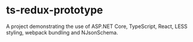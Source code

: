 # ts-redux-prototype

A project demonstrating the use of ASP.NET Core, TypeScript, React, LESS styling, webpack bundling and NJsonSchema.

